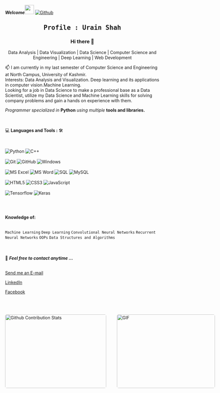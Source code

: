 <!-- ### Hi there 👋 -->

<!--
**urainshah/urainshah** is a ✨ _special_ ✨ repository because its `README.md` (this file) appears on your GitHub profile.

Here are some ideas to get you started:

- 🔭 I’m currently working on ...
- 🌱 I’m currently learning ...
- 👯 I’m looking to collaborate on ...
- 🤔 I’m looking for help with ...
- 💬 Ask me about ...
- 📫 How to reach me: ...
- 😄 Pronouns: ...
- ⚡ Fun fact: ...
-->
***Welcome***<img src="https://media.giphy.com/media/WUlplcMpOCEmTGBtBW/giphy.gif" width="30">  [![Github](https://img.shields.io/github/followers/urainshah?label=Follow%20Me&style=social)](https://github.com/urainshah)

<h2 align='center' style= 'font-family:sans-serif;'><samp><strong>Profile : Urain Shah</strong></samp></h2>

<h3 align='center'>Hi there 👋</h3>

<p align='center'>Data Analysis  | Data Visualization | Data Science | Computer Science and Engineering | Deep Learning | Web Development</p>

<p align='left'> 📫 I am currently in my last semester of Computer Science and Engineering at North Campus, University of Kashmir. <br> Interests: Data Analysis and Visualization. Deep learning and its applications in computer vision.Machine Learning.<br> Looking for a job in Data Science to make a professional base as a Data Scientist, utilize my Data Science  and Machine Learning skills for solving company problems and gain a hands on experience with them.</p>

*Programmer specialized in* **Python** *using multiple* **tools and libraries.**
<br><br><br>


💻 **Languages and Tools :** 🛠️

<br>

![Python](https://img.shields.io/badge/Python-14354C?style=for-the-badge&logo=python&logoColor=white) 
![C++](https://img.shields.io/badge/C%2B%2B-00599C?style=for-the-badge&logo=c%2B%2B&logoColor=white)<br><br>
![Git](https://img.shields.io/badge/-Git-000000?style=flat&logo=git&logoColor=F05032&labelColor=ffffff)
![GitHub](https://img.shields.io/badge/-GitHub-000000?style=flat&logo=github&logoColor=000000&labelColor=ffffff)
![Windows](https://img.shields.io/badge/-Windows-000000?style=flat&logo=windows&logoColor=ffffff&labelColor=0078D6)<br><br>
![MS Excel](https://img.shields.io/badge/-MSExcel-000000?style=flat&logo=msexcel&labelColor=ffffff) 
![MS Word](https://img.shields.io/badge/-MSWord-000333?style=flat&logo=msword&labelColor=fffeee) 
![SQL](https://img.shields.io/badge/-SQL-000000?style=flat&logo=sql&labelColor=ffffff)
![MySQL](https://img.shields.io/badge/-MySQL-000000?style=flat&logo=mysql&labelColor=ffffff)<br><br>
![HTML5](https://img.shields.io/badge/-HTML5-000000?style=flat&logo=html5&logoColor=ffffff&labelColor=E34F26)
![CSS3](https://img.shields.io/badge/-CSS3-000000?style=flat&logo=css3&logoColor=ffffff&labelColor=1572B6) 
![JavaScript](https://img.shields.io/badge/-JavaScript-000000?style=flat&logo=javascript)<br><br>
![Tensorflow](https://img.shields.io/badge/-Tensorflow-000000?style=flat&logo=Tensorflow&logoColor=000000&labelColor=ffffff) 
![Keras](https://img.shields.io/badge/-Keras-000000?style=flat&logo=Keras&logoColor=000000&labelColor=ffffff) 
<!-- ![Fast.ai](https://img.shields.io/badge/-Fast.ai-000111?style=flat&logo=fast.ai&logoColor=000000&labelColor=eeffff) -->
<!-- ![Power BI](https://img.shields.io/badge/-PowerBI-000000?style=flat&logo=powerbi&labelColor=ffffff) -->
<!-- ![Tableau](https://img.shields.io/badge/-Tableau-000000?style=flat&logo=tableau&labelColor=ffffff) -->


<br><br>

 **Knowledge of:**<br><br>

`Machine Learning` `Deep Learning` `Convolutional Neural Networks` `Recurrent Neural Networks` `OOPs` `Data Structures and Algorithms` 
<br><br><br><br>
📝 ***Feel free to contact anytime ...*** 
<br><br>

<a href="mailto: urainshah786@gmail.com">Send me an E-mail</a><br>

<a href = "https://www.linkedin.com/in/urain-shah-9269771a0/" target="_blank">LinkedIn</a>

<a href="https://www.facebook.com/urain.shah.90">Facebook</a>
<br>
<br>
<br>
<br>
<p style="display: flex; justify-contect: space-between;">
<img style="border-radius: 5px; margin-bottom: 5px" alt="Github Contribution Stats" width="330px" height="240px" src="https://github-contribution-stats.vercel.app/api/?username=urainshah" />
<img style="border-radius: 5px; margin: 0 0 5px 35px;" alt="GIF" width="320px" height="240px" src="https://miro.medium.com/max/875/1*Urc28sbnORGOW5oyohQ06g.gif" />
</p>


